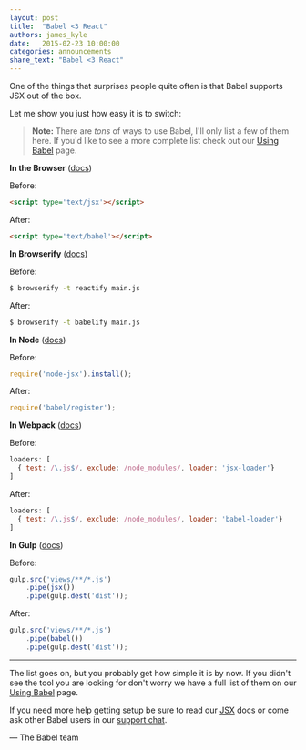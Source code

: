 ```yaml
---
layout: post
title:  "Babel <3 React"
authors: james_kyle
date:   2015-02-23 10:00:00
categories: announcements
share_text: "Babel <3 React"
---
```


One of the things that surprises people quite often is that Babel supports JSX
out of the box.

<!--truncate-->

Let me show you just how easy it is to switch:

> **Note:** There are _tons_ of ways to use Babel, I'll only list a few of them
> here. If you'd like to see a more complete list check out our
> [Using Babel](/setup) page.

**In the Browser** ([docs](/setup#browser/))

Before:

```html
<script type='text/jsx'></script>
```

After:

```html
<script type='text/babel'></script>
```

**In Browserify** ([docs](/setup#browserify))

Before:

```sh title="Shell"
$ browserify -t reactify main.js
```

After:

```sh title="Shell"
$ browserify -t babelify main.js
```

**In Node** ([docs](/setup#require/))

Before:

```js title="JavaScript"
require('node-jsx').install();
```

After:

```js title="JavaScript"
require('babel/register');
````

**In Webpack** ([docs](/setup#webpack))

Before:

```js title="JavaScript"
loaders: [
  { test: /\.js$/, exclude: /node_modules/, loader: 'jsx-loader'}
]
```

After:

```js title="JavaScript"
loaders: [
  { test: /\.js$/, exclude: /node_modules/, loader: 'babel-loader'}
]
```

**In Gulp** ([docs](/setup#gulp))

Before:

```js title="JavaScript"
gulp.src('views/**/*.js')
    .pipe(jsx())
    .pipe(gulp.dest('dist'));
```

After:

```js title="JavaScript"
gulp.src('views/**/*.js')
    .pipe(babel())
    .pipe(gulp.dest('dist'));
```

---

The list goes on, but you probably get how simple it is by now. If you didn't
see the tool you are looking for don't worry we have a full list of them on our
[Using Babel](/setup) page.

If you need more help getting setup be sure to read our [JSX](/setup#jsx/)
docs or come ask other Babel users in our
[support chat](https://gitter.im/babel/babel).

<p class="text-right">— The Babel team</p>
